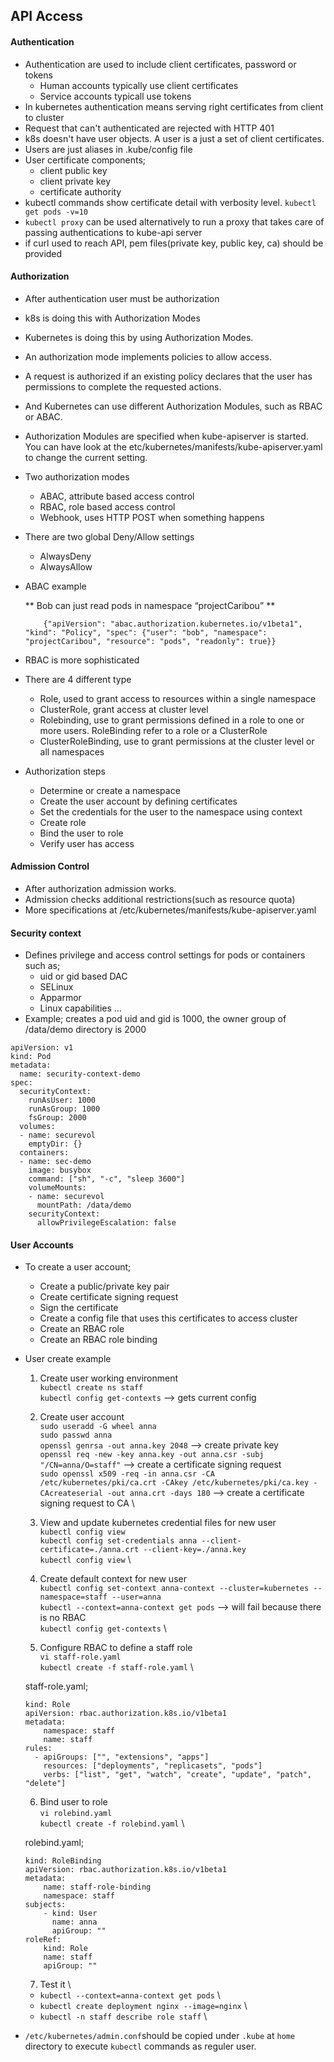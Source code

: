 ## API Access

#### Authentication

* Authentication are used to include client certificates, password or tokens
    * Human accounts typically use client certificates
    * Service accounts typicall use tokens
* In kubernetes authentication means serving right certificates from client to cluster
* Request that can't authenticated are rejected with HTTP 401
* k8s doesn't have user objects. A user is a just a set of client certificates.
* Users are just aliases in .kube/config file
* User certificate components;
    * client public key
    * client private key
    * certificate authority
* kubectl commands show certificate detail with verbosity level.
    `kubectl get pods -v=10`
* `kubectl proxy` can be used alternatively to run a proxy that takes care of passing authentications to kube-api server
* if curl used to reach API, pem files(private key, public key, ca) should be provided

#### Authorization

* After authentication user must be authorization
* k8s is doing this with Authorization Modes
* Kubernetes is doing this by using Authorization Modes. 
* An authorization mode implements policies to allow access. 
* A request is authorized if an existing policy declares that the user has permissions to complete the requested actions. 
* And Kubernetes can use different Authorization Modules, such as RBAC or ABAC. 
* Authorization Modules are specified when kube-apiserver is started. You can have look at the etc/kubernetes/manifests/kube-apiserver.yaml to change the current setting. 
* Two authorization modes
    * ABAC, attribute based access control
    * RBAC, role based access control
    * Webhook, uses HTTP POST when something happens
* There are two global Deny/Allow settings
    * AlwaysDeny
    * AlwaysAllow
* ABAC example

    ** Bob can just read pods in namespace “projectCaribou” **
    ```
        {"apiVersion": "abac.authorization.kubernetes.io/v1beta1", "kind": "Policy", "spec": {"user": "bob", "namespace": "projectCaribou", "resource": "pods", "readonly": true}}
    ```
* RBAC is more sophisticated
* There are 4 different type
    * Role, used to grant access to resources within a single namespace
    * ClusterRole, grant access at cluster level
    * Rolebinding, use to grant permissions defined in a role to one or more users. RoleBinding refer to a role or a ClusterRole
    * ClusterRoleBinding, use to grant permissions at the cluster level or all namespaces
* Authorization steps
    * Determine or create a namespace
    * Create the user account by defining certificates
    * Set the credentials for the user to the namespace using context
    * Create role
    * Bind the user to role
    * Verify user has access

#### Admission Control

* After authorization admission works.
* Admission checks additional restrictions(such as resource quota)
* More specifications at /etc/kubernetes/manifests/kube-apiserver.yaml

#### Security context

* Defines privilege and access control settings for pods or containers such as;
    * uid or gid based DAC
    * SELinux
    * Apparmor
    * Linux capabilities
    ...
* Example; creates a pod uid and gid is 1000, the owner group of /data/demo directory is 2000

```
apiVersion: v1
kind: Pod
metadata:
  name: security-context-demo
spec:
  securityContext:
    runAsUser: 1000
    runAsGroup: 1000
    fsGroup: 2000
  volumes:
  - name: securevol
    emptyDir: {}
  containers:
  - name: sec-demo
    image: busybox
    command: ["sh", "-c", "sleep 3600"]
    volumeMounts:
    - name: securevol
      mountPath: /data/demo
    securityContext:
      allowPrivilegeEscalation: false
```

#### User Accounts

* To create a user account;
    * Create a public/private key pair
    * Create certificate signing request
    * Sign the certificate
    * Create a config file that uses this certificates to access cluster
    * Create an RBAC role
    * Create an RBAC role binding

* User create example
    1. Create user working environment \
       `kubectl create ns staff` \
       `kubectl config get-contexts` --> gets current config
   
    2. Create user account \
       `sudo useradd -G wheel anna` \
       `sudo passwd anna` \
       `openssl genrsa -out anna.key 2048` --> create private key \
       `openssl req -new -key anna.key -out anna.csr -subj "/CN=anna/O=staff"` --> create a certificate signing request \
       `sudo openssl x509 -req -in anna.csr -CA /etc/kubernetes/pki/ca.crt -CAkey /etc/kubernetes/pki/ca.key -CAcreateserial -out anna.crt -days 180` --> create a certificate signing request to CA \
   
    3. View and update kubernetes credential files for new user \
       `kubectl config view` \
       `kubectl config set-credentials anna --client-certificate=./anna.crt --client-key=./anna.key` \
       `kubectl config view` \
   
    4. Create default context for new user \
       `kubectl config set-context anna-context --cluster=kubernetes --namespace=staff --user=anna` \
       `kubectl --context=anna-context get pods` --> will fail because there is no RBAC \
       `kubectl config get-contexts` \
   
    5. Configure RBAC to define a staff role \
       `vi staff-role.yaml` \
       `kubectl create -f staff-role.yaml` \
    
    staff-role.yaml;

    ```
    kind: Role
    apiVersion: rbac.authorization.k8s.io/v1beta1
    metadata:
        namespace: staff
        name: staff
    rules:
      - apiGroups: ["", "extensions", "apps"]
        resources: ["deployments", "replicasets", "pods"]
        verbs: ["list", "get", "watch", "create", "update", "patch", "delete"] 
    ```

    6. Bind user to role \
      `vi rolebind.yaml` \
      `kubectl create -f rolebind.yaml` \

    rolebind.yaml;

    ```
    kind: RoleBinding
    apiVersion: rbac.authorization.k8s.io/v1beta1
    metadata:
        name: staff-role-binding
        namespace: staff
    subjects:
        - kind: User
          name: anna
          apiGroup: ""
    roleRef:
        kind: Role
        name: staff
        apiGroup: ""
    ```
   
    7. Test it \
     * `kubectl --context=anna-context get pods` \
     * `kubectl create deployment nginx --image=nginx` \
     * `kubectl -n staff describe role staff` \

* `/etc/kubernetes/admin.conf`should be copied under `.kube` at `home` directory to execute `kubectl` commands as reguler user.